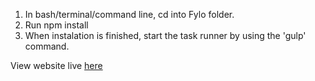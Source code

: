 1. In bash/terminal/command line, cd into Fylo folder.
2. Run npm install
3. When instalation is finished, start the task runner by using the 'gulp' command.

View website live [here](ivanbarr.github.io/Fylo/)
